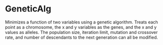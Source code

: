 # GeneticAlg
Minimizes a function of two variables using a genetic algorithm. Treats each point as a chromosome, the x and y variables as the genes,
and the x and y values as alleles. The population size, iteration limit, mutation and crossover rate, and number of descendants to the
next generation can all be modified.

